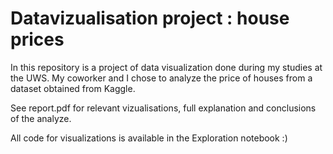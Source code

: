 # Datavizualisation project : house prices
In this repository is a project of data visualization done during my studies at the UWS. My coworker and I chose to analyze the price of houses from a dataset obtained from
Kaggle.

See report.pdf for relevant vizualisations, full explanation and conclusions of the analyze.

All code for visualizations is available in the Exploration notebook :)
